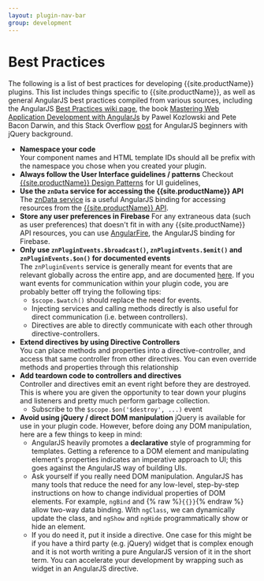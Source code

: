 ```yaml
---
layout: plugin-nav-bar
group: development
---
```

# Best Practices

The following is a list of best practices for developing {{site.productName}} plugins. This list includes things specific to {{site.productName}}, as well as general AngularJS best practices compiled from various sources, including the AngularJS [Best Practices wiki page](https://github.com/angular/angular.js/wiki/Best-Practices), the book [Mastering Web Application Development with AngularJs](http://www.amazon.com/Mastering-Web-Application-Development-AngularJS/dp/1782161821) by Pawel Kozlowski and Pete Bacon Darwin, and this Stack Overflow [post](http://stackoverflow.com/questions/14994391/how-do-i-think-in-angularjs-if-i-have-a-jquery-background) for AngularJS beginners with jQuery background.

* **Namespace your code**  
  Your component names and HTML template IDs should all be prefix with the namespace you chose when you created your plugin.
* **Always follow the User Interface guidelines / patterns**
  Checkout [{{site.productName}} Design Patterns]({{site.clientDomain}}/patterns) for UI guidelines,
* **Use the `znData` service for accessing the {{site.productName}} API**
  The [znData service]({{site.baseurl}}/plugins/api/services/#zndata) is a useful AngularJS binding for accessing resources from the [{{site.productName}} API]({{site.baseurl}}/rest-api).
* **Store any user preferences in Firebase**
  For any extraneous data (such as user preferences) that doesn't fit in with any {{site.productName}} API resources, you can use [AngularFire]({{site.baseurl}}/plugins/third-party/developing-plugins-with-firebase.html), the AngularJS binding for Firebase.
* **Only use `znPluginEvents.$broadcast()`, `znPluginEvents.$emit()` and `znPluginEvents.$on()` for documented events**  
  The `znPluginEvents` service is generally meant for events that are relevant globally across the entire app, and are documented [here]({{site.baseurl}}/plugins/api/services/#znpluginevents). If you want events for communication within your plugin code, you are probably better off trying the following tips:
  * `$scope.$watch()` should replace the need for events.
  * Injecting services and calling methods directly is also useful for direct communication (i.e. between controllers).
  * Directives are able to directly communicate with each other through directive-controllers.
* **Extend directives by using Directive Controllers**  
  You can place methods and properties into a directive-controller, and access that same controller from other directives. You can even override methods and properties through this relationship
* **Add teardown code to controllers and directives**  
  Controller and directives emit an event right before they are destroyed. This is where you are given the opportunity to tear down your plugins and listeners and pretty much perform garbage collection.
  * Subscribe to the `$scope.$on('$destroy', ...)` event
* **Avoid using jQuery / direct DOM manipulation**
  jQuery is available for use in your plugin code. However, before doing any DOM manipulation, here are a few things to keep in mind:
  - AngularJS heavily promotes a **declarative** style of programming for templates. Getting a reference to a DOM element and manipulating element's properties indicates an imperative approach to UI; this goes against the AngularJS way of building UIs.
  - Ask yourself if you really need DOM manipulation. AngularJS has many tools that reduce the need for any low-level, step-by-step instructions on how to change individual properties of DOM elements.  For example, `ngBind` and {% raw %}`{{}}`{% endraw %} allow two-way data binding. With `ngClass`, we can dynamically update the class, and `ngShow` and `ngHide` programmatically show or hide an element.
  - If you do need it, put it inside a directive. One case for this might be if you have a third party (e.g. jQuery) widget that is complex enough and it is not worth writing a pure AngularJS version of it in the short term. You can accelerate your development by wrapping such as widget in an AngularJS directive. 